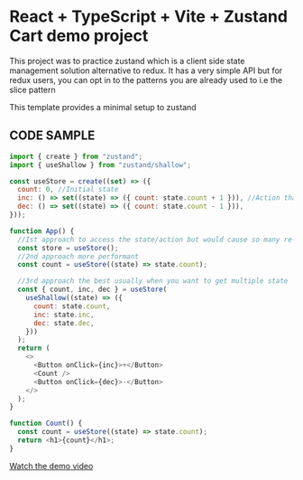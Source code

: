 # React + TypeScript + Vite + Zustand Cart demo project

This project was to practice zustand which is a client side state management solution alternative to redux. It has a very simple API but for redux users, you can opt in to the patterns you are already used to i.e the slice pattern

This template provides a minimal setup to zustand

## CODE SAMPLE

```js
import { create } from "zustand";
import { useShallow } from "zustand/shallow";

const useStore = create((set) => ({
  count: 0, //Initial state
  inc: () => set((state) => ({ count: state.count + 1 })), //Action that set the
  dec: () => set((state) => ({ count: state.count - 1 })),
}));

function App() {
  //Ist approach to access the state/action but would cause so many re-rendering if we have many states
  const store = useStore();
  //2nd approach more performant
  const count = useStore((state) => state.count);

  //3rd approach the best usually when you want to get multiple state
  const { count, inc, dec } = useStore(
    useShallow((state) => ({
      count: state.count,
      inc: state.inc,
      dec: state.dec,
    }))
  );
  return (
    <>
      <Button onClick={inc}>+</Button>
      <Count />
      <Button onClick={dec}>-</Button>
    </>
  );
}

function Count() {
  const count = useStore((state) => state.count);
  return <h1>{count}</h1>;
}
```

[Watch the demo video](https://youtu.be/AYO4qHAnLQI?si=dusfEEK8vSyjqPl1)
